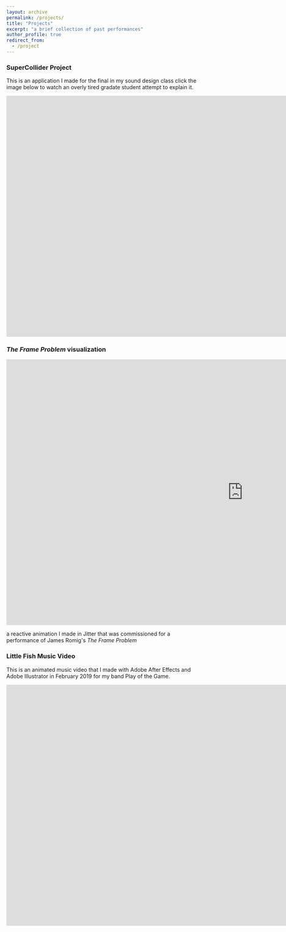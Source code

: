 ```yaml
---
layout: archive
permalink: /projects/
title: "Projects"
excerpt: "a brief collection of past performances"
author_profile: true
redirect_from:
  - /project
---
```



### SuperCollider Project

This is an application I made for the final in my sound design class click the image below to watch an overly tired gradate student attempt to explain it.

<iframe width="1730" height="631" src="https://www.youtube.com/embed/lOi8PRqyTMY" frameborder="0" allow="accelerometer; autoplay; clipboard-write; encrypted-media; gyroscope; picture-in-picture" allowfullscreen></iframe>

### *The Frame Problem* visualization

<iframe width="1237" height="696" src="https://www.youtube.com/embed/IjbH4vKV9T4" frameborder="0" allow="accelerometer; autoplay; clipboard-write; encrypted-media; gyroscope; picture-in-picture" allowfullscreen></iframe>

a reactive animation I made in Jitter that was commissioned for a performance of James Romig's *The Frame Problem*

### Little Fish Music Video

This is an animated music video that I made with Adobe After Effects and Adobe Illustrator in February 2019 for my band Play of the Game. 

<iframe width="1730" height="631" src="https://www.youtube.com/embed/FR_n7_dB_QA" frameborder="0" allow="accelerometer; autoplay; clipboard-write; encrypted-media; gyroscope; picture-in-picture" allowfullscreen></iframe>

